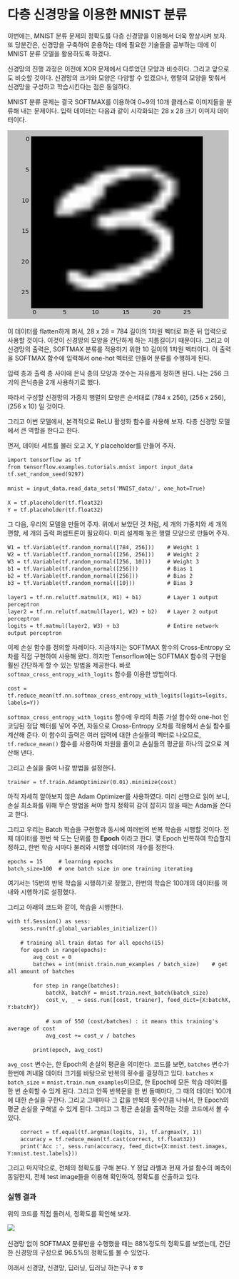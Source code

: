 # 다층 신경망을 이용한 MNIST 분류

이번에는, MNIST 분류 문제의 정확도를 다층 신경망을 이용해서 더욱 향상시켜 보자. 또 당분간은, 신경망을 구축하여 운용하는 데에 필요한 기술들을 공부하는 데에 이 MNIST 분류 모델을 활용하도록 하겠다.

신경망의 진행 과정은 이전에 XOR 문제에서 다루었던 모양과 비슷하다. 그리고 앞으로도 비슷할 것이다. 신경망의 크기와 모양은 다양할 수 있겠으나, 행렬의 모양을 맞춰서 신경망을 구성하고 학습시킨다는 점은 동일하다.

MNIST 분류 문제는 결국 SOFTMAX를 이용하여 0~9의 10개 클래스로 이미지들을 분류해 내는 문제이다. 입력 데이터는 다음과 같이 시각화되는 28 x 28 크기 이미지 데이터이다.

![](image/mnist.PNG)

이 데이터를 flatten하게 펴서, 28 x 28 = 784 길이의 1차원 벡터로 펴준 뒤 입력으로 사용할 것이다. 이것이 신경망의 모양을 간단하게 하는 지름길이기 때문이다. 그리고 이 신경망의 출력은, SOFTMAX 분류를 적용하기 위한 10 길이의 1차원 벡터이다. 이 출력을 SOFTMAX 함수에 입력해서 one-hot 벡터로 만들어 분류를 수행하게 된다.

입력 층과 출력 층 사이에 은닉 층의 모양과 갯수는 자유롭게 정하면 된다. 나는 256 크기의 은닉층을 2개 사용하기로 했다.

따라서 구성할 신경망의 가중치 행렬의 모양은 순서대로 (784 x 256), (256 x 256), (256 x 10) 일 것이다.

그리고 이번 모델에서, 본격적으로 ReLU 활성화 함수를 사용해 보자. 다층 신경망 모델에서 큰 역할을 한다고 한다.

먼저, 데이터 세트를 불러 오고 X, Y placeholder를 만들어 주자.

```
import tensorflow as tf
from tensorflow.examples.tutorials.mnist import input_data
tf.set_random_seed(9297)

mnist = input_data.read_data_sets('MNIST_data/', one_hot=True)

X = tf.placeholder(tf.float32)
Y = tf.placeholder(tf.float32)
```

그 다음, 우리의 모델을 만들어 주자. 위에서 보았던 것 처럼, 세 개의 가중치와 세 개의 편향, 세 개의 출력 퍼셉트론이 필요하다. 미리 설계해 놓은 행렬 모양으로 만들어 주자.

```
W1 = tf.Variable(tf.random_normal([784, 256]))    # Weight 1
W2 = tf.Variable(tf.random_normal([256, 256]))    # Weight 2
W3 = tf.Variable(tf.random_normal([256, 10]))     # Weight 3
b1 = tf.Variable(tf.random_normal([256]))         # Bias 1
b2 = tf.Variable(tf.random_normal([256]))         # Bias 2
b3 = tf.Variable(tf.random_normal([10]))          # Bias 3

layer1 = tf.nn.relu(tf.matmul(X, W1) + b1)        # Layer 1 output perceptron
layer2 = tf.nn.relu(tf.matmul(layer1, W2) + b2)   # Layer 2 output perceptron
logits = tf.matmul(layer2, W3) + b3               # Entire network output perceptron
```

이제 손실 함수를 정의할 차례이다. 지금까지는 SOFTMAX 함수의 Cross-Entropy 오차를 직접 구현하여 사용해 왔다. 하지만 Tensorflow에는 SOFTMAX 함수의 구현을 훨씬 간단하게 할 수 있는 방법을 제공한다. 바로 `softmax_cross_entropy_with_logits` 함수를 이용한 방법이다.

```
cost = tf.reduce_mean(tf.nn.softmax_cross_entropy_with_logits(logits=logits, labels=Y))
```

`softmax_cross_entropy_with_logits` 함수에 우리의 최종 가설 함수와 one-hot 인코딩된 정답 벡터를 넣어 주면, 자동으로 Cross-Entropy 오차를 적용해서 손실 함수를 계산해 준다. 이 함수의 출력은 여러 입력에 대한 손실들의 벡터로 나오므로, `tf.reduce_mean()` 함수를 사용하여 차원을 줄이고 손실들의 평균을 하나의 값으로 계산해 낸다.

그리고 손실을 줄여 나갈 방법을 설정한다.
```
trainer = tf.train.AdamOptimizer(0.01).minimize(cost)
```

아직 자세히 알아보지 않은 Adam Optimizer를 사용하였다. 미리 선행으로 읽어 보니, 손실 최소화를 위해 무슨 방법을 써야 할지 정확히 감이 잡히지 않을 때는 Adam을 쓴다고 한다.

그리고 우리는 Batch 학습을 구현함과 동시에 여러번의 반복 학습을 시행할 것이다. 전체 데이터를 한번 싹 도는 단위를 한 __Epoch__ 이라고 한다. 몇 Epoch 반복하여 학습할지 정하고,  한번 학습 시마다 불러와 시행할 데이터의 개수를 정한다.

```
epochs = 15     # learning epochs
batch_size=100  # one batch size in one training iterating
```

여기서는 15번의 반복 학습을 시행하기로 정했고, 한번의 학습은 100개의 데이터를 꺼내와 시행하기로 설정했다.

그리고 아래의 코드와 같이, 학습을 시행한다.

```
with tf.Session() as sess:
    sess.run(tf.global_variables_initializer())

    # training all train datas for all epochs(15)
    for epoch in range(epochs):
        avg_cost = 0
        batches = int(mnist.train.num_examples / batch_size)    # get all amount of batches

        for step in range(batches):
            batchX, batchY = mnist.train.next_batch(batch_size)
            cost_v, _ = sess.run([cost, trainer], feed_dict={X:batchX, Y:batchY})

            # sum of 550 (cost/batches) : it means this training's average of cost
            avg_cost += cost_v / batches

        print(epoch, avg_cost)
```

```avg_cost``` 변수는, 한 Epoch의 손실의 평균을 의미한다. 코드를 보면, ```batches``` 변수가 한번에 꺼내올 데이터 크기를 바탕으로 반복의 횟수를 결정하고 있다. ```batches``` x ```batch_size``` = ```mnist.train.num_examples```이므로, 한 Epoch에 모든 학습 데이터를 한 번 순회할 수 있게 된다. 그리고 안쪽 반복문을 한 번 돌때마다, 그 때의 데이터 100개에 대한 손실을 구한다. 그리고 그때마다 그 값을 반복의 횟수만큼 나눠서, 한 Epoch의 평균 손실을 구해낼 수 있게 된다. 그리고 그 평균 손실을 출력하는 것을 코드에서 볼 수 있다.

```
    correct = tf.equal(tf.argmax(logits, 1), tf.argmax(Y, 1))
    accuracy = tf.reduce_mean(tf.cast(correct, tf.float32))
    print('Acc :', sess.run(accuracy, feed_dict={X:mnist.test.images, Y:mnist.test.labels}))
```
그리고 마지막으로, 전체의 정확도를 구해 본다. Y 정답 라벨과 현재 가설 함수의 예측이 동일한지, 전체 test image들을 이용해 확인하여, 정확도를 산출하고 있다.

### 실행 결과

위의 코드를 직접 돌려서, 정확도를 확인해 보자.

![](image/mnist_result.PNG)

신경망 없이 SOFTMAX 분류만을 수행했을 때는 88%정도의 정확도를 보였는데, 간단한 신경망의 구성으로 96.5%의 정확도를 볼 수 있었다.

이래서 신경망, 신경망, 딥러닝, 딥러닝 하는구나 ㅎㅎ

